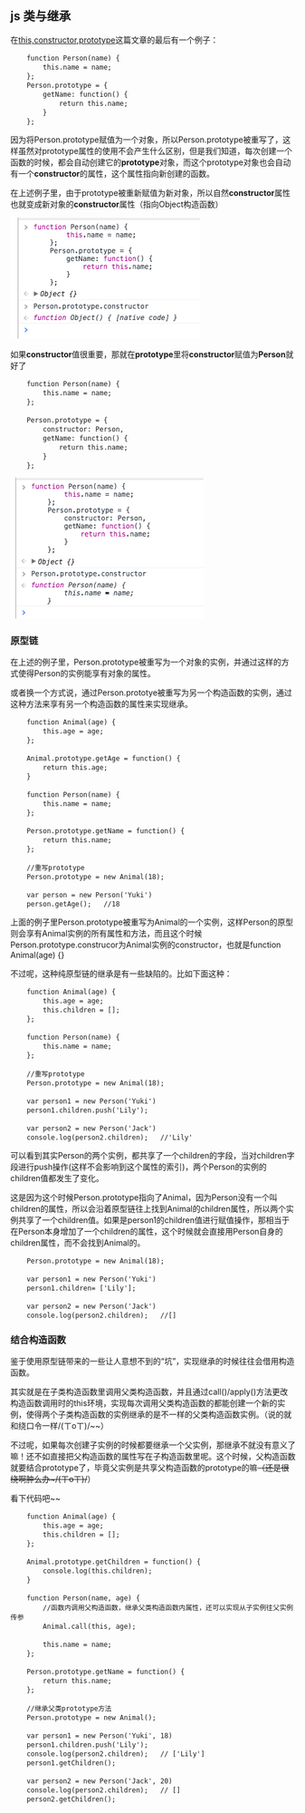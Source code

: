 ## js 类与继承

在[this,constructor,prototype](https://github.com/yukiyuki1900/JStalk/tree/master/this%2Cconstructor%E5%92%8Cprototype)这篇文章的最后有一个例子：

```
    function Person(name) {
        this.name = name;
    };
    Person.prototype = {
        getName: function() {
            return this.name;
        }
    };
```

因为将Person.prototype赋值为一个对象，所以Person.prototype被重写了，这样虽然对prototype属性的使用不会产生什么区别，但是我们知道，每次创建一个函数的时候，都会自动创建它的**prototype**对象，而这个prototype对象也会自动有一个**constructor**的属性，这个属性指向新创建的函数。

在上述例子里，由于prototype被重新赋值为新对象，所以自然**constructor**属性也就变成新对象的**constructor**属性（指向Object构造函数）

![image](https://github.com/yukiyuki1900/JStalk/blob/master/js%E7%B1%BB%E4%B8%8E%E7%BB%A7%E6%89%BF/jicheng1.png)

如果**constructor**值很重要，那就在**prototype**里将**constructor**赋值为**Person**就好了

```
    function Person(name) {
        this.name = name;
    };

    Person.prototype = {
        constructor: Person,
        getName: function() {
            return this.name;
        }
    };
```

![image](https://github.com/yukiyuki1900/JStalk/blob/master/js%E7%B1%BB%E4%B8%8E%E7%BB%A7%E6%89%BF/jicheng2.png)

### 原型链

在上述的例子里，Person.prototype被重写为一个对象的实例，并通过这样的方式使得Person的实例能享有对象的属性。

或者换一个方式说，通过Person.prototye被重写为另一个构造函数的实例，通过这种方法来享有另一个构造函数的属性来实现继承。

```
    function Animal(age) {
        this.age = age;
    };

    Animal.prototype.getAge = function() {
        return this.age;
    }

    function Person(name) {
        this.name = name;
    };

    Person.prototype.getName = function() {
        return this.name;
    };

    //重写prototype
    Person.prototype = new Animal(18);

    var person = new Person('Yuki')
    person.getAge();   //18
```

上面的例子里Person.prototype被重写为Animal的一个实例，这样Person的原型则会享有Animal实例的所有属性和方法，而且这个时候Person.prototype.construcor为Animal实例的constructor，也就是function Animal(age) {}

不过呢，这种纯原型链的继承是有一些缺陷的。比如下面这种：

```
    function Animal(age) {
        this.age = age;
        this.children = [];
    };

    function Person(name) {
        this.name = name;
    };

    //重写prototype
    Person.prototype = new Animal(18);
    
    var person1 = new Person('Yuki')
    person1.children.push('Lily');

    var person2 = new Person('Jack')
    console.log(person2.children);   //'Lily'
```

可以看到其实Person的两个实例，都共享了一个children的字段，当对children字段进行push操作(这样不会影响到这个属性的索引)，两个Person的实例的children值都发生了变化。

这是因为这个时候Person.prototype指向了Animal，因为Person没有一个叫children的属性，所以会沿着原型链往上找到Animal的children属性，所以两个实例共享了一个children值。如果是person1的children值进行赋值操作，那相当于在Person本身增加了一个children的属性，这个时候就会直接用Person自身的children属性，而不会找到Animal的。

```
    Person.prototype = new Animal(18);
    
    var person1 = new Person('Yuki')
    person1.children= ['Lily'];

    var person2 = new Person('Jack')
    console.log(person2.children);   //[]

```

### 结合构造函数

鉴于使用原型链带来的一些让人意想不到的“坑”，实现继承的时候往往会借用构造函数。

其实就是在子类构造函数里调用父类构造函数，并且通过call()/apply()方法更改构造函数调用时的this环境，实现每次调用父类构造函数的都能创建一个新的实例，使得两个子类构造函数的实例继承的是不一样的父类构造函数实例。（说的就和绕口令一样/(ㄒoㄒ)/~~）

不过呢，如果每次创建子实例的时候都要继承一个父实例，那继承不就没有意义了嘛！还不如直接把父构造函数的属性写在子构造函数里呢。这个时候，父构造函数就要结合prototype了，毕竟父实例是共享父构造函数的prototype的嘛~~（还是很绕啊肿么办~/(ㄒoㄒ)/~~）

看下代码吧~~

```
    function Animal(age) {
        this.age = age;
        this.children = [];
    };

    Animal.prototype.getChildren = function() {
        console.log(this.children);
    }

    function Person(name, age) {
        //函数内调用父构造函数，继承父类构造函数内属性，还可以实现从子实例往父实例传参
        Animal.call(this, age);

        this.name = name;
    };

    Person.prototype.getName = function() {
        return this.name;
    };
    
    //继承父类prototype方法
    Person.prototype = new Animal();

    var person1 = new Person('Yuki', 18)
    person1.children.push('Lily');
    console.log(person2.children);   // ['Lily']
    person1.getChildren();

    var person2 = new Person('Jack', 20)
    console.log(person2.children);   // []
    person2.getChildren();
```

